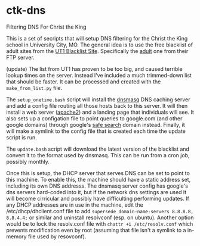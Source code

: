 # ctk-dns
Filtering DNS For Christ the King

This is a set of secripts that will setup DNS filtering for the Christ the King school in University City, MO. The general idea is to use the free blacklist of adult sites from the [UT1 Blacklist Site](http://dsi.ut-capitole.fr/blacklists/index_en.php). Specifically the [adult](ftp://ftp.ut-capitole.fr/pub/reseau/cache/squidguard_contrib/adult.tar.gz) one from their FTP server.  

(update) The list from UT1 has proven to be too big, and caused terrible lookup times on the server. Instead I've included a much trimmed-down list that should be faster. It can be processed and created with the `make_from_list.py` file.

The `setup_onetime.bash` script will install the [dnsmasq](http://www.thekelleys.org.uk/dnsmasq/doc.html) DNS caching server and add a config file routing all those hosts back to this server. It will then install a web server ([apache2](https://httpd.apache.org/)) and a landing page that individuals will see. It also sets up a configation file to point queries to google.com (and other google domains) through google's [safe search](https://support.google.com/websearch/answer/186669?hl=en) domain instead. Finally, it will make a symlink to the config file that is created each time the update script is run.

The `update.bash` script will download the latest version of the blacklist and convert it to the format used by dnsmasq.  This can be run from a cron job, possibly monthly.

Once this is setup, the DHCP server that serves DNS can be set to point to this machine. To enable this, the machine should have a static address set, including its own DNS addresss. The dnsmasq server config has google's dns servers hard-coded into it, but if the network dns settings are used it will become cirricular and possibly have difficulting performing updates. If any DHCP addresses are in use in the machine, edit the /etc/dhcp/dhclient.conf file to add `supersede domain-name-servers 8.8.8.8, 8.8.4.4;` or similar and uninstall resolvconf (esp. on ubuntu). 
Another option would be to lock the resolv.conf file with `chattr +i /etc/resolv.conf` which prevents modification even by root (assuming that file isn't a symlink to a in-memory file used by resovconf).




